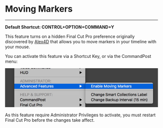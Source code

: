 # Moving Markers
---

**Default Shortcut: CONTROL+OPTION+COMMAND+Y**

This feature turns on a hidden Final Cut Pro preference originally discovered by [Alex4D](http://alex4d.com/notes/item/fcpx-movable-markers) that allows you to move markers in your timeline with your mouse.

You can activate this feature via a Shortcut Key, or via the CommandPost menu:

![Moving Markers](../../images/moving-markers.png)

As this feature require Administrator Privileges to activate, you must restart Final Cut Pro before the changes take affect.